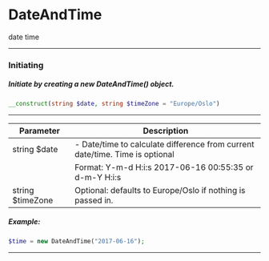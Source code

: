 # DateAndTime
date time
___
### Initiating
##### Initiate by creating a new DateAndTime() object.
```php
__construct(string $date, string $timeZone = "Europe/Oslo")
```
___
| Parameter | Description |
|--|--|
| string $date | - Date/time to calculate difference from current date/time. Time is optional |
| | Format: Y-m-d H:i:s 2017-06-16 00:55:35 or d-m-Y H:i:s |
| string $timeZone | Optional: defaults to Europe/Oslo if nothing is passed in. |
##### Example:
```php
$time = new DateAndTime("2017-06-16");
```
___
